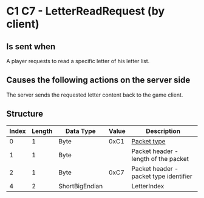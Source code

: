 # C1 C7 - LetterReadRequest (by client)

## Is sent when

A player requests to read a specific letter of his letter list.

## Causes the following actions on the server side

The server sends the requested letter content back to the game client.

## Structure

| Index | Length | Data Type | Value | Description |
|-------|--------|-----------|-------|-------------|
| 0 | 1 |   Byte   | 0xC1  | [Packet type](PacketTypes.md) |
| 1 | 1 |    Byte   |      | Packet header - length of the packet |
| 2 | 1 |    Byte   | 0xC7  | Packet header - packet type identifier |
| 4 | 2 | ShortBigEndian |  | LetterIndex |